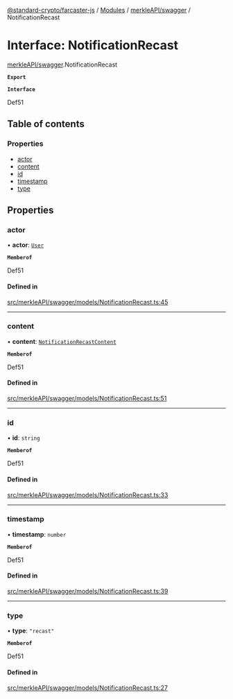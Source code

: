 [@standard-crypto/farcaster-js](../README.md) / [Modules](../modules.md) / [merkleAPI/swagger](../modules/merkleAPI_swagger.md) / NotificationRecast

# Interface: NotificationRecast

[merkleAPI/swagger](../modules/merkleAPI_swagger.md).NotificationRecast

**`Export`**

**`Interface`**

Def51

## Table of contents

### Properties

- [actor](merkleAPI_swagger.NotificationRecast.md#actor)
- [content](merkleAPI_swagger.NotificationRecast.md#content)
- [id](merkleAPI_swagger.NotificationRecast.md#id)
- [timestamp](merkleAPI_swagger.NotificationRecast.md#timestamp)
- [type](merkleAPI_swagger.NotificationRecast.md#type)

## Properties

### actor

• **actor**: [`User`](merkleAPI_swagger.User.md)

**`Memberof`**

Def51

#### Defined in

[src/merkleAPI/swagger/models/NotificationRecast.ts:45](https://github.com/standard-crypto/farcaster-js/blob/main/src/merkleAPI/swagger/models/NotificationRecast.ts#L45)

___

### content

• **content**: [`NotificationRecastContent`](merkleAPI_swagger.NotificationRecastContent.md)

**`Memberof`**

Def51

#### Defined in

[src/merkleAPI/swagger/models/NotificationRecast.ts:51](https://github.com/standard-crypto/farcaster-js/blob/main/src/merkleAPI/swagger/models/NotificationRecast.ts#L51)

___

### id

• **id**: `string`

**`Memberof`**

Def51

#### Defined in

[src/merkleAPI/swagger/models/NotificationRecast.ts:33](https://github.com/standard-crypto/farcaster-js/blob/main/src/merkleAPI/swagger/models/NotificationRecast.ts#L33)

___

### timestamp

• **timestamp**: `number`

**`Memberof`**

Def51

#### Defined in

[src/merkleAPI/swagger/models/NotificationRecast.ts:39](https://github.com/standard-crypto/farcaster-js/blob/main/src/merkleAPI/swagger/models/NotificationRecast.ts#L39)

___

### type

• **type**: ``"recast"``

**`Memberof`**

Def51

#### Defined in

[src/merkleAPI/swagger/models/NotificationRecast.ts:27](https://github.com/standard-crypto/farcaster-js/blob/main/src/merkleAPI/swagger/models/NotificationRecast.ts#L27)
